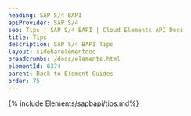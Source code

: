 ```yaml
---
heading: SAP S/4 BAPI
apiProvider: SAP S/4
seo: Tips | SAP S/4 BAPI | Cloud Elements API Docs
title: Tips
description: SAP S/4 BAPI Tips
layout: sidebarelementdoc
breadcrumbs: /docs/elements.html
elementId: 6374
parent: Back to Element Guides
order: 75
---
```


{% include Elements/sapbapi/tips.md%}
